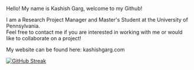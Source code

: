 
Hello! My name is Kashish Garg, welcome to my Github!  

I am a Research Project Manager and Master's Student at the University of Pennsylvania.  
Feel free to contact me if you are interested in working with me or would like to collaborate on a project! 

My website can be found here: kashishgarg.com  

[![GitHub Streak](https://streak-stats.demolab.com/?user=kashishkebab9)](https://git.io/streak-stats)
